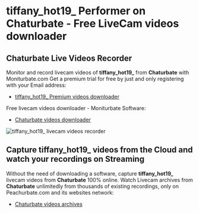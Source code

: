 # tiffany_hot19_ Performer on Chaturbate - Free LiveCam videos downloader

## Chaturbate Live Videos Recorder

Monitor and record livecam videos of **tiffany_hot19_** from **Chaturbate** with Moniturbate.com
Get a premium trial for free by just and only registering with your Email address:
* [tiffany_hot19_ Premium videos downloader](https://moniturbate.com/request-demo-licence-key.html)

Free livecam videos downloader - Moniturbate Software:
* [Chaturbate videos downloader](https://moniturbate.com/moniturbate-download-software.html)

![tiffany_hot19_ livecam videos recorder](https://peachurnet.com/templates/moniturbate-software.png)


## Capture tiffany_hot19_ videos from the Cloud and watch your recordings on Streaming

Without the need of downloading a software, capture **tiffany_hot19_** livecam videos from **Chaturbate** 100% online.
Watch Livecam archives from **Chaturbate** unlimitedly from thousands of existing recordings, only on Peachurbate.com and its websites network:
* [Chaturbate videos archives](https://peachurnet.com/)